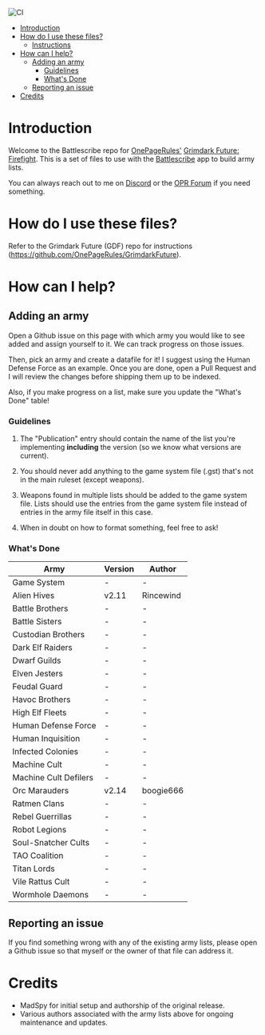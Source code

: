 ![CI](https://github.com/sprutton1/GrimdarkFutureBattlescribe/workflows/CI/badge.svg?branch=master)

<!-- TOC -->
- [Introduction](#introduction) 
- [How do I use these files?](#how-do-i-use-these-files)
   - [Instructions](#instructions)
- [How can I help?](#how-can-i-help)
   - [Adding an army](#adding-an-army)
      - [Guidelines](#guidelines)
      - [What's Done](#whats-done)
   - [Reporting an issue](#reporting-an-issue)
- [Credits](#credits)
<!-- /TOC -->

# Introduction

Welcome to the Battlescribe repo for [OnePageRules'](https://onepagerules.com/)
[Grimdark Future: Firefight](https://onepagerules.com/portfolio/grimdark-future-firefight/). This is
a set of files to use with the [Battlescribe](https://battlescribe.net/) app to
build army lists.

You can always reach out to me on
[Discord](https://discordapp.com/channels/610199287346888743/610199287346888746)
or the [OPR Forum](http://forum.onepagerules.com/) if you need something.

# How do I use these files?

Refer to the Grimdark Future (GDF) repo for instructions (https://github.com/OnePageRules/GrimdarkFuture).

# How can I help?

## Adding an army

Open a Github issue on this page with which army you would like to see added and
assign yourself to it. We can track progress on those issues.

Then, pick an army and create a datafile for it! I suggest using the Human
Defense Force as an example. Once you are done, open a Pull Request and I will
review the changes before shipping them up to be indexed.

Also, if you make progress on a list, make sure you update the "What's Done"
table!

### Guidelines

1. The "Publication" entry should contain the name of the list you're
   implementing **including** the version (so we know what versions are
   current).

2. You should never add anything to the game system file (.gst) that's not in
   the main ruleset (except weapons).

3. Weapons found in multiple lists should be added to the game system file.
   Lists should use the entries from the game system file instead of entries in
   the army file itself in this case.

4. When in doubt on how to format something, feel free to ask!

### What's Done

| Army | Version | Author|
|---|---|---|
|Game System|-|-|
|Alien Hives|v2.11|Rincewind|
|Battle Brothers|-|-|
|Battle Sisters|-|-|
|Custodian Brothers|-|-|
|Dark Elf Raiders|-|-|
|Dwarf Guilds|-|-|
|Elven Jesters|-|-|
|Feudal Guard|-|-|
|Havoc Brothers|-|-|
|High Elf Fleets|-|-|
|Human Defense Force|-|-|
|Human Inquisition|-|-|
|Infected Colonies|-|-|
|Machine Cult|-|-|
|Machine Cult Defilers|-|-|
|Orc Marauders|v2.14|boogie666|
|Ratmen Clans|-|-|
|Rebel Guerrillas|-|-|
|Robot Legions|-|-|
|Soul-Snatcher Cults|-|-|
|TAO Coalition|-|-|
|Titan Lords|-|-|
|Vile Rattus Cult|-|-|
|Wormhole Daemons|-|-|


## Reporting an issue

If you find something wrong with any of the existing army lists, please open a
Github issue so that myself or the owner of that file can address it.

# Credits
- MadSpy for initial setup and authorship of the original release.
- Various authors associated with the army lists above for ongoing maintenance and updates.
